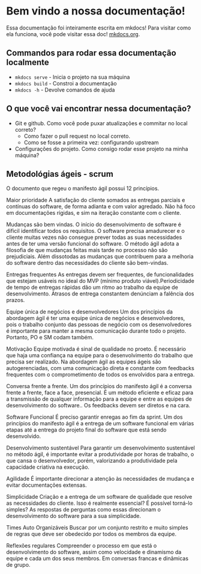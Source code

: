 # Bem vindo a nossa documentação!

Essa documentação foi inteiramente escrita em mkdocs!
Para visitar como ela funciona, você pode visitar essa doc! 
[mkdocs.org](https://www.mkdocs.org).

## Commandos para rodar essa documentação localmente

* `mkdocs serve` - Inicia o projeto na sua máquina
* `mkdocs build` - Constroi a documentação
* `mkdocs -h` - Devolve comandos de ajuda 

## O que você vai encontrar nessa documentação?

- Git e github. Como você pode puxar atualizações e commitar no local correto?
    * Como fazer o pull request no local correto.
    * Como se fosse a primeira vez: configurando upstream
- Configurações do projeto. Como consigo rodar esse projeto na minha máquina?

## Metodológias ágeis - scrum

O documento que regeu o manifesto ágil possui 12 princípios.

Maior prioridade A satisfação do cliente somados as entregas parciais e contínuas do software, de forma adianta e com valor agredado. Não há foco em documentações rígidas, e sim na iteração constante com o cliente.

Mudanças são bem vindas. O início do desenvolvimento de software é dificil identificar todos os requisitos. O software precisa amadurecer e o cliente muitas vezes não consegue prever todas as suas necessidades antes de ter uma versão funcional do software. O método ágil adota a filosofia de que mudanças feitas mais tarde no processo não são prejudiciais. Além dissotodas as mudanças que contribuem para a melhoria do software dentro das necessidades do cliente são bem-vindas.

Entregas frequentes As entregas devem ser frequentes, de funcionalidades que estejam usáveis no ideal do MVP (mínimo produto viável).Periodicidade de tempo de entregas rápidas dão um ritmo ao trabalho da equipe de desenvolvimento. Atrasos de entrega constantem denúnciam a falência dos prazos.

Equipe única de negócios e desenvolvedores Um dos princípios da abordagem ágil é ter uma equipe única de negócios e desenvolvedores, pois o trabalho conjunto das pessoas de negócio com os desenvolvedores é importante para manter a mesma comunicação durante todo o projeto. Portanto, PO e SM codam também.

Motivação Equipe motivada é sinal de qualidade no proeto. É necessário que haja uma confiança na equipe para o desenvolvimento do trabalho que precisa ser realizado. Na abordagem ágil as equipes ágeis são autogerenciadas, com uma comunicação direta e constante com feedbacks frequentes com o comprometimento de todos os envolvidos para a entrega.

Conversa frente a frente. Um dos princípios do manifesto ágil é a conversa frente a frente, face a face, presencial. É um método eficiente e eficaz para a transmissão de qualquer informação para a equipe e entre as equipes de desenvolvimento do software.. Os feedbacks devem ser diretos e na cara.

Software Funcional É preciso garantir enregas ao fim da sprint. Um dos princípios do manifesto ágil é a entrega de um software funcional em várias etapas até a entrega do projeto final do software que está sendo desenvolvido.

Desenvolvimento sustentável Para garantir um desenvolvimento sustentável no método ágil, é importante evitar a produtividade por horas de trabalho, o que cansa o desenvolvedor, porém, valorizando a produtividade pela capacidade criativa na execução.

Agilidade É importante direcionar a atenção às necessidades de mudança e evitar documentações extensas.

Simplicidade Criação e a entrega de um software de qualidade que resolve as necessidades do cliente. Isso é realmente essencial? É possível torná-lo simples? As respostas de perguntas como essas direcionam o desenvolvimento do software para a sua simplicidade.

Times Auto Organizáveis Buscar por um conjunto restrito e muito simples de regras que deve ser obedecido por todos os membros da equipe.

Reflexões regulares Compreender o processo em que está o desenvolvimento do software, assim como velocidade e dinamismo da equipe e cada um dos seus membros. Em conversas francas e dinâmicas de grupo.

